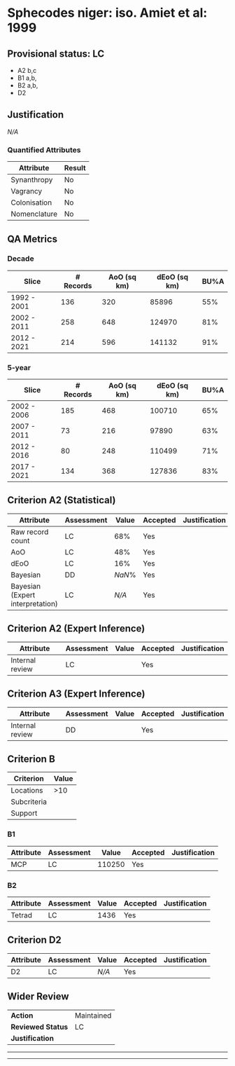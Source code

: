 # Sphecodes niger: iso. Amiet et al: 1999
## Provisional status: LC
- A2 b,c
- B1 a,b, 
- B2 a,b, 
- D2

## Justification
*N/A*
### Quantified Attributes
|Attribute|Result|
|---|---|
|Synanthropy|No|
|Vagrancy|No|
|Colonisation|No|
|Nomenclature|No|
## QA Metrics
### Decade
| Slice | # Records | AoO (sq km) | dEoO (sq km) |BU%A |
|---|---|---|---|---|
|1992 - 2001|136|320|85896|55%|
|2002 - 2011|258|648|124970|81%|
|2012 - 2021|214|596|141132|91%|
### 5-year
| Slice | # Records | AoO (sq km) | dEoO (sq km) |BU%A |
|---|---|---|---|---|
|2002 - 2006|185|468|100710|65%|
|2007 - 2011|73|216|97890|63%|
|2012 - 2016|80|248|110499|71%|
|2017 - 2021|134|368|127836|83%|
## Criterion A2 (Statistical)
|Attribute|Assessment|Value|Accepted|Justification
|---|---|---|---|---|
|Raw record count|LC|68%|Yes||
|AoO|LC|48%|Yes||
|dEoO|LC|16%|Yes||
|Bayesian|DD|*NaN*%|Yes||
|Bayesian (Expert interpretation)|LC|*N/A*|Yes||
## Criterion A2 (Expert Inference)
|Attribute|Assessment|Value|Accepted|Justification
|---|---|---|---|---|
|Internal review|LC||Yes||
## Criterion A3 (Expert Inference)
|Attribute|Assessment|Value|Accepted|Justification
|---|---|---|---|---|
|Internal review|DD||Yes||
## Criterion B
|Criterion| Value|
|---|---|
|Locations|>10|
|Subcriteria||
|Support||
### B1
|Attribute|Assessment|Value|Accepted|Justification
|---|---|---|---|---|
|MCP|LC|110250|Yes||
### B2
|Attribute|Assessment|Value|Accepted|Justification
|---|---|---|---|---|
|Tetrad|LC|1436|Yes||
## Criterion D2
|Attribute|Assessment|Value|Accepted|Justification
|---|---|---|---|---|
|D2|LC|*N/A*|Yes||
## Wider Review
|  |  |
|---|---|
|**Action**|Maintained|
|**Reviewed Status**|LC|
|**Justification**||
---
 ---
 <br><br>
 
